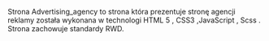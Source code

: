 Strona Advertising_agency to strona która prezentuje stronę agencji reklamy została wykonana w technologi HTML 5 , CSS3 ,JavaScript , Scss . Strona zachowuje standardy  RWD.
